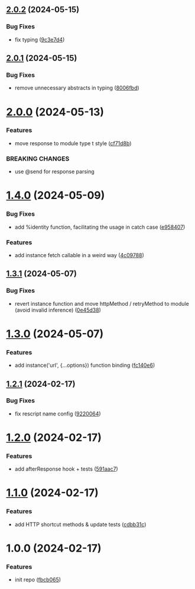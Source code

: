 ## [2.0.2](https://github.com/DCKT/rescript-ky/compare/v2.0.1...v2.0.2) (2024-05-15)


### Bug Fixes

* fix typing ([9c3e7d4](https://github.com/DCKT/rescript-ky/commit/9c3e7d481175c36fba76d00daeecaca13dc8b351))

## [2.0.1](https://github.com/DCKT/rescript-ky/compare/v2.0.0...v2.0.1) (2024-05-15)


### Bug Fixes

* remove unnecessary abstracts in typing ([8006fbd](https://github.com/DCKT/rescript-ky/commit/8006fbd5a42baef1e452e5dc5ecc92ce45a8584f))

# [2.0.0](https://github.com/DCKT/rescript-ky/compare/v1.4.0...v2.0.0) (2024-05-13)


### Features

* move response to module type t style ([cf71d8b](https://github.com/DCKT/rescript-ky/commit/cf71d8b8509b57e9c792dd5f4bcc5c2ef6b68a5a))


### BREAKING CHANGES

* use @send for response parsing

# [1.4.0](https://github.com/DCKT/rescript-ky/compare/v1.3.1...v1.4.0) (2024-05-09)


### Bug Fixes

* add  %identity function, facilitating the usage in catch case ([e958407](https://github.com/DCKT/rescript-ky/commit/e9584075577af9a382a69c22ef25ff250c8c89e8))


### Features

* add instance fetch callable in a weird way ([4c09788](https://github.com/DCKT/rescript-ky/commit/4c09788e8df5cc858a24ea114447ca18ed0c8cf9))

## [1.3.1](https://github.com/DCKT/rescript-ky/compare/v1.3.0...v1.3.1) (2024-05-07)


### Bug Fixes

* revert instance function and move httpMethod / retryMethod to module (avoid invalid inference) ([0e45d38](https://github.com/DCKT/rescript-ky/commit/0e45d3899141895babe9f0c137812b3606fe3e67))

# [1.3.0](https://github.com/DCKT/rescript-ky/compare/v1.2.1...v1.3.0) (2024-05-07)


### Features

* add instance('url', {...options}) function binding ([fc140e6](https://github.com/DCKT/rescript-ky/commit/fc140e6ee6e506720403fdf6310d47c84c5f029e))

## [1.2.1](https://github.com/DCKT/rescript-ky/compare/v1.2.0...v1.2.1) (2024-02-17)


### Bug Fixes

* fix rescript name config ([9220064](https://github.com/DCKT/rescript-ky/commit/92200643c3854ea684403270ce8da9cb257c9089))

# [1.2.0](https://github.com/DCKT/rescript-ky/compare/v1.1.0...v1.2.0) (2024-02-17)


### Features

* add afterResponse hook + tests ([591aac7](https://github.com/DCKT/rescript-ky/commit/591aac740ad3a8129486b97c8d95acaab093a2d4))

# [1.1.0](https://github.com/DCKT/rescript-ky/compare/v1.0.0...v1.1.0) (2024-02-17)


### Features

* add HTTP shortcut methods & update tests ([cdbb31c](https://github.com/DCKT/rescript-ky/commit/cdbb31c0c968c5402a6fcdc47e49d6af11856350))

# 1.0.0 (2024-02-17)


### Features

* init repo ([fbcb065](https://github.com/DCKT/rescript-ky/commit/fbcb065d2ce50e3883f3c57e4baf1c58ce7d1b16))
